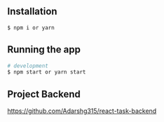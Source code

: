 ## Installation

```bash
$ npm i or yarn
```

## Running the app

```bash
# development
$ npm start or yarn start
```

## Project Backend 
https://github.com/Adarshg315/react-task-backend
